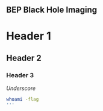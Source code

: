 ## BEP Black Hole Imaging

# Header 1
## Header 2
### Header 3

_Underscore_

```bash
whoami -flag
'''
